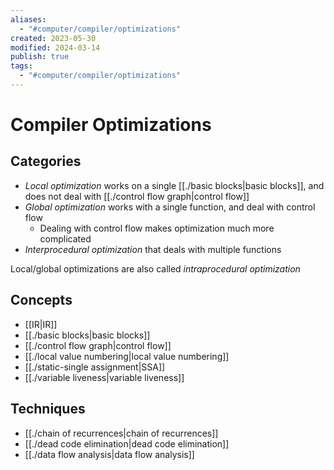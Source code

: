 ```yaml
---
aliases:
  - "#computer/compiler/optimizations"
created: 2023-05-30
modified: 2024-03-14
publish: true
tags:
  - "#computer/compiler/optimizations"
---
```

# Compiler Optimizations
## Categories
- *Local optimization* works on a single [[./basic blocks|basic blocks]], and does not deal with [[./control flow graph|control flow]]
- *Global optimization* works with a single function, and deal with control flow
  - Dealing with control flow makes optimization much more complicated
- *Interprocedural optimization* that deals with multiple functions

Local/global optimizations are also called *intraprocedural optimization*

## Concepts
- [[IR|IR]]
- [[./basic blocks|basic blocks]]
- [[./control flow graph|control flow]]
- [[./local value numbering|local value numbering]]
- [[./static-single assignment|SSA]]
- [[./variable liveness|variable liveness]]
## Techniques
- [[./chain of recurrences|chain of recurrences]]
- [[./dead code elimination|dead code elimination]]
- [[./data flow analysis|data flow analysis]]